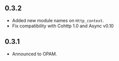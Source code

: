 ## 0.3.2
- Added new module names on `Http_context`.
- Fix compatibility with Cohttp 1.0 and Async v0.10

## 0.3.1
- Announced to OPAM.

